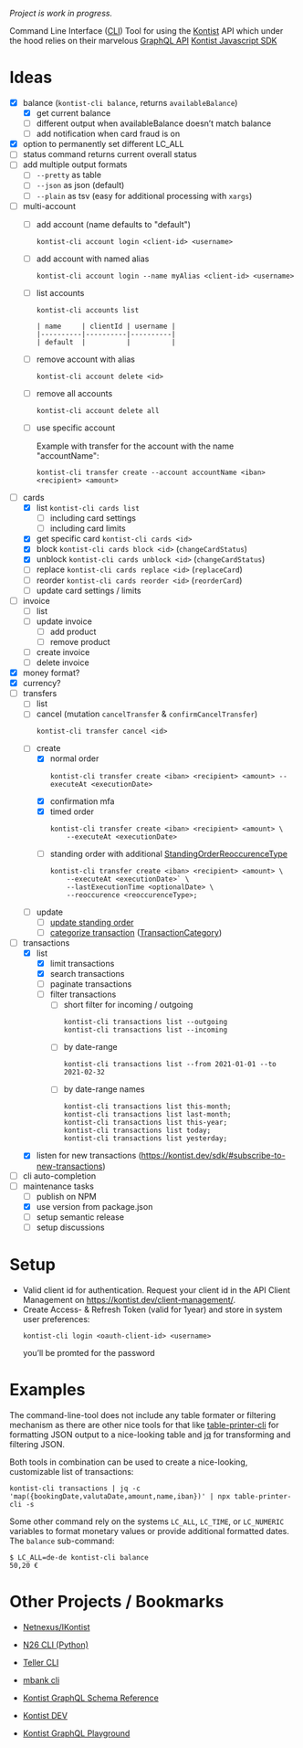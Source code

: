 *Project is work in progress.*

Command Line Interface ([CLI](https://en.wikipedia.org/wiki/Command-line_interface)) Tool for using the [Kontist](https://kontist.com/) API which under the hood relies on their marvelous [GraphQL API](https://kontist.dev/docs/#schema-reference) [Kontist Javascript SDK](https://kontist.dev/sdk/#using-the-sdk)

# Ideas 

- [x] balance (`kontist-cli balance`, returns `availableBalance`)
    - [x] get current balance
    - [ ] different output when availableBalance doesn’t match balance
    - [ ] add notification when card fraud is on
- [x] option to permanently set different LC_ALL
- [ ] status command returns current overall status
- [ ] add multiple output formats
    - [ ] `--pretty` as table
    - [ ] `--json` as json (default)
    - [ ] `--plain` as tsv (easy for additional processing with `xargs`)
- [ ] multi-account
    - [ ] add account (name defaults to "default")
        ```
        kontist-cli account login <client-id> <username>
        ```
    - [ ] add account with named alias
        ```
        kontist-cli account login --name myAlias <client-id> <username>
        ```
    - [ ] list accounts
        ```
        kontist-cli accounts list

        | name     | clientId | username |
        |----------|----------|----------|
        | default  |          |          |
        ```
    - [ ] remove account with alias
        ```
        kontist-cli account delete <id>
        ```
    - [ ] remove all accounts
        ```
        kontist-cli account delete all
        ```
    - [ ] use specific account
    
        Example with transfer for the account with the name "accountName":
    
        ```
        kontist-cli transfer create --account accountName <iban> <recipient> <amount>
        ```
- [ ] cards
    - [x] list `kontist-cli cards list`
        - [ ] including card settings
        - [ ] including card limits
    - [x] get specific card `kontist-cli cards <id>`
    - [x] block `kontist-cli cards block <id>` (`changeCardStatus`)
    - [x] unblock `kontist-cli cards unblock <id>` (`changeCardStatus`)
    - [ ] replace `kontist-cli cards replace <id>` (`replaceCard`)
    - [ ] reorder `kontist-cli cards reorder <id>` (`reorderCard`)
    - [ ] update card settings / limits
- [ ] invoice
    - [ ] list
    - [ ] update invoice
        - [ ] add product
        - [ ] remove product
    - [ ] create invoice
    - [ ] delete invoice
- [x] money format?
- [x] currency?
- [ ] transfers
    - [ ] list
    - [ ] cancel (mutation `cancelTransfer` & `confirmCancelTransfer`)
        ```
        kontist-cli transfer cancel <id>
        ```
    - [ ] create
        - [x] normal order
            ```
            kontist-cli transfer create <iban> <recipient> <amount> --executeAt <executionDate>
            ```
        - [x] confirmation mfa
        - [x] timed order
            ```
            kontist-cli transfer create <iban> <recipient> <amount> \
                --executeAt <executionDate>
            ```
        - [ ] standing order with additional [StandingOrderReoccurenceType](https://kontist.dev/docs/#standingorderreoccurrencetype)
            ```
            kontist-cli transfer create <iban> <recipient> <amount> \
                --executeAt <executionDate>` \
                --lastExecutionTime <optionalDate> \
                --reoccurence <reoccurenceType>;
            ```
    - [ ] update
        - [ ] [update standing order](https://kontist.dev/sdk/#updating-a-standing-order)
        - [ ] [categorize transaction](https://kontist.dev/sdk/#categorize-a-transaction) ([TransactionCategory](https://kontist.dev/docs/#transactioncategory))
- [ ] transactions
    - [x] list
        - [x] limit transactions
        - [x] search transactions
        - [ ] paginate transactions
        - [ ] filter transactions
            - [ ] short filter for incoming / outgoing
                ```
                kontist-cli transactions list --outgoing
                kontist-cli transactions list --incoming
                ```
            - [ ] by date-range 
                ```
                kontist-cli transactions list --from 2021-01-01 --to 2021-02-32
                ```
            - [ ] by date-range names
                ```
                kontist-cli transactions list this-month;
                kontist-cli transactions list last-month;
                kontist-cli transactions list this-year;
                kontist-cli transactions list today;
                kontist-cli transactions list yesterday;
                ```
    - [x] listen for new transactions (https://kontist.dev/sdk/#subscribe-to-new-transactions)
- [ ] cli auto-completion
- [ ] maintenance tasks
    - [ ] publish on NPM
    - [x] use version from package.json
    - [ ] setup semantic release
    - [ ] setup discussions

# Setup

- Valid client id for authentication. Request your client id in the API Client Management on https://kontist.dev/client-management/.
- Create Access- & Refresh Token (valid for 1year) and store in system user preferences:
    ```
    kontist-cli login <oauth-client-id> <username>
    ```
    you’ll be promted for the password

# Examples

The command-line-tool does not include any table formater or filtering mechanism as there are other nice tools for that like [table-printer-cli](https://www.npmjs.com/package/table-printer-cli) for formatting JSON output to a nice-looking table and [jq](https://stedolan.github.io/jq/) for transforming and filtering JSON.

Both tools in combination can be used to create a nice-looking, customizable list of transactions:

    kontist-cli transactions | jq -c 'map({bookingDate,valutaDate,amount,name,iban})' | npx table-printer-cli -s

Some other command rely on the systems `LC_ALL`, `LC_TIME`, or `LC_NUMERIC` variables to format monetary values or provide additional formatted dates. The `balance` sub-command:

    $ LC_ALL=de-de kontist-cli balance
    50,20 €

# Other Projects / Bookmarks

- [Netnexus/IKontist](https://github.com/netnexus/IKontist)
- [N26 CLI (Python)](https://github.com/femueller/python-n26)
- [Teller CLI](https://github.com/sebinsua/teller-cli)
- [mbank cli](https://github.com/jwilk/mbank-cli)

- [Kontist GraphQL Schema Reference](https://kontist.dev/docs/#updatetransferinput)
- [Kontist DEV](https://kontist.dev)
- [Kontist GraphQL Playground](https://kontist.dev/playground/)
